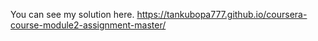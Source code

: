 You can see my solution here.
https://tankubopa777.github.io/coursera-course-module2-assignment-master/
